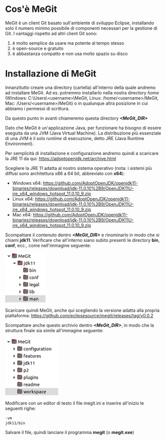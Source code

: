 # Cos'è MeGit
MeGit è un client Git basato sull'ambiente di sviluppo Eclipse, installando solo il numero minimo possibile di componenti necessari per la gestione di Git.
I vantaggi rispetto ad altri client Git sono:
1. è molto semplice da usare ma potente al tempo stesso
1. è open-source e gratuito
1. è abbastanza compatto e non usa molto spazio su disco

# Installazione di MeGit
Innanzitutto creare una directory (cartella) all'interno della quale andremo ad installare MeGit.
Ad es. potremmo installarlo nella nostra directory _home_ (Windows: C:\\Users\\\<username\>\\MeGit, Linux: /home/\<username\>/MeGit, Mac: /Users/\<username\>/MeGit) o in qualunque altra posizione in cui abbiamo i permessi di scrittura.

Da questo punto in avanti chiameremo questa directory **_\<MeGit_DIR\>_**

Dato che MeGit è un'applicazione Java, per funzionare ha bisogno di essere eseguita da una JVM (Java Virtual Machine). La distribuzione più essenziale di una JVM è il solo _runtime_ di esecuzione, detto JRE (Java Runtime Environment).

Per semplicità di installazione e configurazione andremo quindi a scaricare la JRE 11 da qui:
https://adoptopenjdk.net/archive.html

Scegliere la JRE 11 adatta al nostro sistema operativo (nota: i sistemi più diffusi sono architettura x86 a 64 bit, abbreviato con **x64**):
* Windows x64: https://github.com/AdoptOpenJDK/openjdk11-binaries/releases/download/jdk-11.0.10%2B9/OpenJDK11U-jre_x64_windows_hotspot_11.0.10_9.zip
* Linux x64: https://github.com/AdoptOpenJDK/openjdk11-binaries/releases/download/jdk-11.0.10%2B9/OpenJDK11U-jre_x64_windows_hotspot_11.0.10_9.zip
* Mac x64: https://github.com/AdoptOpenJDK/openjdk11-binaries/releases/download/jdk-11.0.10%2B9/OpenJDK11U-jre_x64_windows_hotspot_11.0.10_9.zip

Scompattare il contenuto dentro **_\<MeGit_DIR\>_** e rinominarlo in modo che si chiami **jdk11**. Verificare che all'interno siano subito presenti le directory **bin**, **conf**, ecc., come nell'immagine seguente:

![struct jdk](/images/struct_jdk.png)

Scaricare quindi MeGit, anche qui scegliendo la versione adatta alla propria piattaforma:
https://github.com/eclipsesource/megit/releases/tag/v0.0.2

Scompattare anche questo archivio dentro **_\<MeGit_DIR\>_**, in modo che la struttura finale sia simile all'immagine seguente:

![struct full](/images/struct_full.png)

Modificare con un editor di testo il file megit.ini e inserire all'inizio le seguenti righe:
```
-vm
jdk11/bin
```
Salvare il file, quindi lanciare il programma **megit** (o **megit.exe**)
